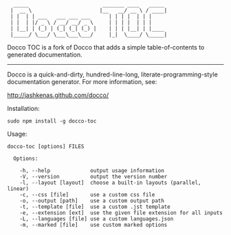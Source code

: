       _____                        _______ ____   _____ 
     |  __ \                      |__   __/ __ \ / ____|
     | |  | | ___   ___ ___ ___      | | | |  | | |     
     | |  | |/ _ \ / __/ __/ _ \     | | | |  | | |     
     | |__| | (_) | (_| (_| (_) |    | | | |__| | |____ 
     |_____/ \___/ \___\___\___/     |_|  \____/ \_____|
                                                        

Docco TOC is a fork of Docco that adds a simple table-of-contents
to generated documentation.

-------------------------------------------------------------------------------

Docco is a quick-and-dirty, hundred-line-long, literate-programming-style
documentation generator. For more information, see:

http://jashkenas.github.com/docco/

Installation:

    sudo npm install -g docco-toc

Usage:

    docco-toc [options] FILES

      Options:

        -h, --help             output usage information
        -V, --version          output the version number
        -l, --layout [layout]  choose a built-in layouts (parallel, linear)
        -c, --css [file]       use a custom css file
        -o, --output [path]    use a custom output path
        -t, --template [file]  use a custom .jst template
        -e, --extension [ext]  use the given file extension for all inputs
        -L, --languages [file] use a custom languages.json
        -m, --marked [file]    use custom marked options
